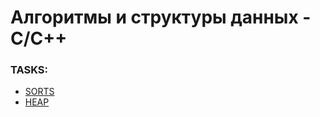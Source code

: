 # Алгоритмы и структуры данных - С/С++


 ### TASKS: 
 * [SORTS](https://imcs.dvfu.ru/cats/?f=problems;cid=3190561;sid=CaZkoYMCKZhEf6Vv0uXXINbDrJdulv)
 * [HEAP](https://imcs.dvfu.ru/cats/?f=problems;cid=3224687;sid=CaZkoYMCKZhEf6Vv0uXXINbDrJdulv)
